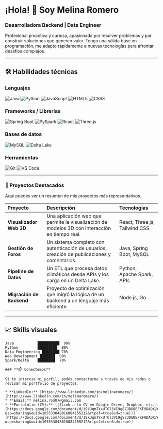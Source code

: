 # ¡Hola! 👋 Soy Melina Romero

### **Desarrolladora Backend | Data Engineer**

Profesional proactiva y curiosa, apasionada por resolver problemas y por construir soluciones que generen valor. Tengo una sólida base en programación, me adapto rápidamente a nuevas tecnologías para afrontar desafíos complejos.

---

## 🛠 Habilidades técnicas

### Lenguajes
![Java](https://img.shields.io/badge/Java-ED8B00?style=for-the-badge&logo=java&logoColor=white)
![Python](https://img.shields.io/badge/Python-3776AB?style=for-the-badge&logo=python&logoColor=white)
![JavaScript](https://img.shields.io/badge/JS-F7DF1E?style=for-the-badge&logo=javascript&logoColor=black)
![HTML5](https://img.shields.io/badge/HTML5-E34F26?style=for-the-badge&logo=html5&logoColor=white)
![CSS3](https://img.shields.io/badge/CSS3-1572B6?style=for-the-badge&logo=css3&logoColor=white)

### Frameworks / Librerías
![Spring Boot](https://img.shields.io/badge/SpringBoot-6DB33F?style=for-the-badge&logo=spring&logoColor=white)
![PySpark](https://img.shields.io/badge/PySpark-FF9900?style=for-the-badge&logo=apache-spark&logoColor=white)
![React](https://img.shields.io/badge/React-61DAFB?style=for-the-badge&logo=react&logoColor=black)
![Three.js](https://img.shields.io/badge/Three.js-000000?style=for-the-badge&logo=three.js&logoColor=white)

### Bases de datos
![MySQL](https://img.shields.io/badge/MySQL-4479A1?style=for-the-badge&logo=mysql&logoColor=white)
![Delta Lake](https://img.shields.io/badge/DeltaLake-2E4E7E?style=for-the-badge&logoColor=white)

### Herramientas
![Git](https://img.shields.io/badge/Git-F05032?style=for-the-badge&logo=git&logoColor=white)
![VS Code](https://img.shields.io/badge/VSCode-007ACC?style=for-the-badge&logo=visual-studio-code&logoColor=white)

---

### **🚀 Proyectos Destacados**

Aquí puedes ver un resumen de mis proyectos más representativos.

| Proyecto | Descripción | Tecnologías |
| :--- | :--- | :--- |
| **Visualizador Web 3D** | Una aplicación web que permite la visualización de modelos 3D con interacción en tiempo real. | React, Three.js, Tailwind CSS |
| **Gestión de Foros** | Un sistema completo con autenticación de usuarios, creación de publicaciones y comentarios. | Java, Spring Boot, MySQL |
| **Pipeline de Datos** | Un ETL que procesa datos climáticos desde APIs y los carga en un Delta Lake. | Python, Apache Spark, APIs |
| **Migración de Backend** | Proyecto de optimización que migró la lógica de un backend a un lenguaje más eficiente. | Node.js, Go |

---

## 📈 Skills visuales 

```text
Java           ██████████  90%
Python         █████████  80%
Data Engineering ████████ 70%
Web Development ███████  60%
Spark/Delta    ████████  70%

### **📫 Conectemos**

Si te interesa mi perfil, podés contactarme a través de mis redes o revisar mi portfolio de proyectos.

* **LinkedIn:** [https://www.linkedin.com/in/melinaromero/](https://www.linkedin.com/in/melinaromero/)
* **Email:** melina.rom07@gmail.com
* **Portafolio (CV):** [[[Link a tu CV en Google Drive, Dropbox, etc.](https://docs.google.com/document/d/19kJqmTYxUTOl3VI9g87JDGOEFKF9DADX/edit?usp=sharing&ouid=105533848016084155212&rtpof=true&sd=true))](https://docs.google.com/document/d/19kJqmTYxUTOl3VI9g87JDGOEFKF9DADX/edit?usp=sharing&ouid=105533848016084155212&rtpof=true&sd=true)]

